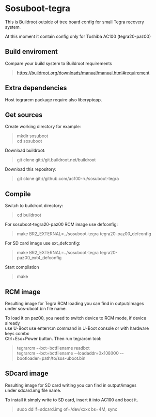 # Sosuboot-tegra
This is Buildroot outside of tree board config for small Tegra recovery system.

At this moment it contain config only for Toshiba AC100 (tegra20-paz00)

## Build enviroment
Compare your build system to Buildroot requirements
> https://buildroot.org/downloads/manual/manual.html#requirement

## Extra dependencies
Host tegrarcm package require also libcryptopp.

## Get sources
Create working directory for example:
> mkdir sosuboot  
> cd sosuboot  

Download buildroot: 
> git clone git://git.buildroot.net/buildroot

Download this repository:
> git clone git://github.com/ac100-ru/sosuboot-tegra

## Compile
Switch to buildroot directory:
> cd buildroot


For sosuboot-tegra20-paz00 RCM image use defconfig:
> make BR2_EXTERNAL=../sosuboot-tegra tegra20-paz00_defconfig

For SD card image use ext_defconfig:
> make BR2_EXTERNAL=../sosuboot-tegra tegra20-paz00_ext4_defconfig

Start compilation
> make

## RCM image
Resulting image for Tegra RCM loading you can find in output/images  
under sos-uboot.bin file name.  

To load it on paz00, you need to switch device to RCM mode, if device already  
use U-Boot use enterrcm command in U-Boot console or with hardware keys combo  
Ctrl+Esc+Power button. Then run tegrarcm tool:  

> tegrarcm --bct=bctfilename readbct  
> tegrarcm --bct=bctfilename --loadaddr=0x108000 --bootloader=path/to/sos-uboot.bin  

## SDcard image  
Resulting image for SD card writing you can find in output/images  
under sdcard.img file name.  

To install it simply write to SD card, insert it into AC100 and boot it.  
> sudo dd if=sdcard.img of=/dev/xxxx bs=4M; sync  
